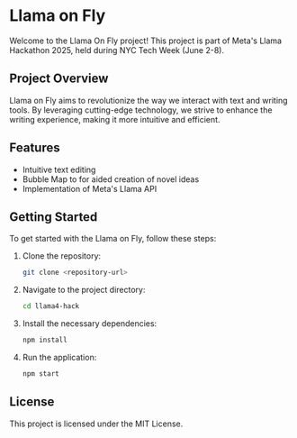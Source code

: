 # Llama on Fly

Welcome to the Llama On Fly project! This project is part of Meta's Llama Hackathon 2025, held during NYC Tech Week (June 2-8).

## Project Overview

Llama on Fly aims to revolutionize the way we interact with text and writing tools. By leveraging cutting-edge technology, we strive to enhance the writing experience, making it more intuitive and efficient.

## Features
- Intuitive text editing
- Bubble Map to for aided creation of novel ideas
- Implementation of Meta's Llama API

## Getting Started

To get started with the Llama on Fly, follow these steps:

1. Clone the repository:
   ```bash
   git clone <repository-url>
   ```
2. Navigate to the project directory:
   ```bash
   cd llama4-hack
   ```
3. Install the necessary dependencies:
   ```bash
   npm install
   ```
4. Run the application:
   ```bash
   npm start
   ```

## License

This project is licensed under the MIT License.